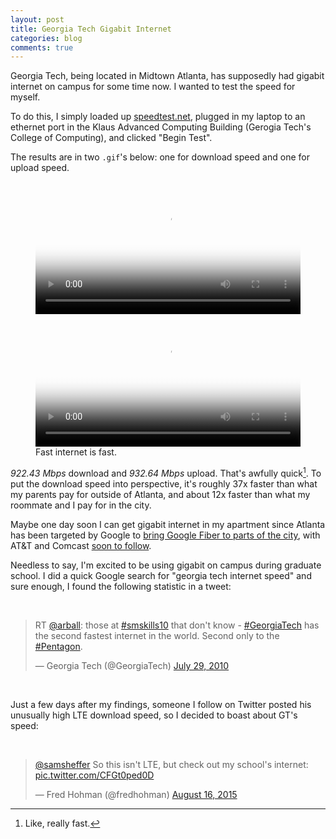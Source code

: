 ```yaml
---
layout: post
title: Georgia Tech Gigabit Internet
categories: blog
comments: true
---
```


Georgia Tech, being located in Midtown Atlanta, has supposedly had gigabit internet on campus for some time now. I wanted to test the speed for myself.

<!--more-->

To do this, I simply loaded up [speedtest.net][speedtest], plugged in my laptop to an ethernet port in the Klaus Advanced Computing Building (Gerogia Tech's College of Computing), and clicked "Begin Test". 

The results are in two `.gif`'s below: one for download speed and one for upload speed.

<figure>
  <video   class="lhalf" width="100%" autoplay loop poster="http://thumbs.gfycat.com/SoulfulMelodicBallpython-poster.jpg">
  	<source src="http://zippy.gfycat.com/SoulfulMelodicBallpython.webm" type="video/webm">
  	<source src="http://zippy.gfycat.com/SoulfulMelodicBallpython.mp4" type="video/mp4">
  </video>
  <video   class="lhalf" width="100%" autoplay loop poster="http://thumbs.gfycat.com/HandmadeNeatIndigobunting-poster.jpg">
  	<source src="http://zippy.gfycat.com/HandmadeNeatIndigobunting.webm" type="video/webm">
  	<source src="http://zippy.gfycat.com/HandmadeNeatIndigobunting.mp4" type="video/mp4">
  </video>
  <figcaption>Fast internet is fast.</figcaption>
</figure>

*922.43 Mbps* download and *932.64 Mbps* upload. That's awfully quick[^fn-speed]. To put the download speed into perspective, it's roughly 37x faster than what my parents pay for outside of Atlanta, and about 12x faster than what my roommate and I pay for in the city. 

Maybe one day soon I can get gigabit internet in my apartment since Atlanta has been targeted by Google to [bring Google Fiber to parts of the city][fiber], with AT&T and Comcast [soon to follow][comcast].

Needless to say, I'm excited to be using gigabit on campus during graduate school. I did a quick Google search for "georgia tech internet speed" and sure enough, I found the following statistic in a tweet:

&nbsp;

<blockquote class="twitter-tweet tw-align-center" lang="en"><p lang="en" dir="ltr">RT <a href="https://twitter.com/arball">@arball</a>: those at <a href="https://twitter.com/hashtag/smskills10?src=hash">#smskills10</a> that don&#39;t know - <a href="https://twitter.com/hashtag/GeorgiaTech?src=hash">#GeorgiaTech</a> has the second fastest internet in the world. Second only to the <a href="https://twitter.com/hashtag/Pentagon?src=hash">#Pentagon</a>.</p>&mdash; Georgia Tech (@GeorgiaTech) <a href="https://twitter.com/GeorgiaTech/status/19825599630">July 29, 2010</a></blockquote> <script async src="//platform.twitter.com/widgets.js" charset="utf-8"></script>

&nbsp;

Just a few days after my findings, someone I follow on Twitter posted his unusually high LTE download speed, so I decided to boast about GT's speed:

&nbsp;

<blockquote class="twitter-tweet tw-align-center" lang="en"><p lang="en" dir="ltr"><a href="https://twitter.com/samsheffer">@samsheffer</a> So this isn&#39;t LTE, but check out my school&#39;s internet: <a href="http://t.co/CFGt0ped0D">pic.twitter.com/CFGt0ped0D</a></p>&mdash; Fred Hohman (@fredhohman) <a href="https://twitter.com/fredhohman/status/632919485482188801">August 16, 2015</a></blockquote> <script async src="//platform.twitter.com/widgets.js" charset="utf-8"></script>

[fiber]: https://fiber.google.com/cities/atlanta/ "Google Fiber Atlanta."
[comcast]: http://arstechnica.com/business/2015/06/comcast-2gbps-fiber-to-launch-in-a-bunch-of-markets-this-month/ "Comcast Gigabit Internet."
[speedtest]: http://www.speedtest.net "speedtest.net"

[^fn-speed]: Like, really fast.
